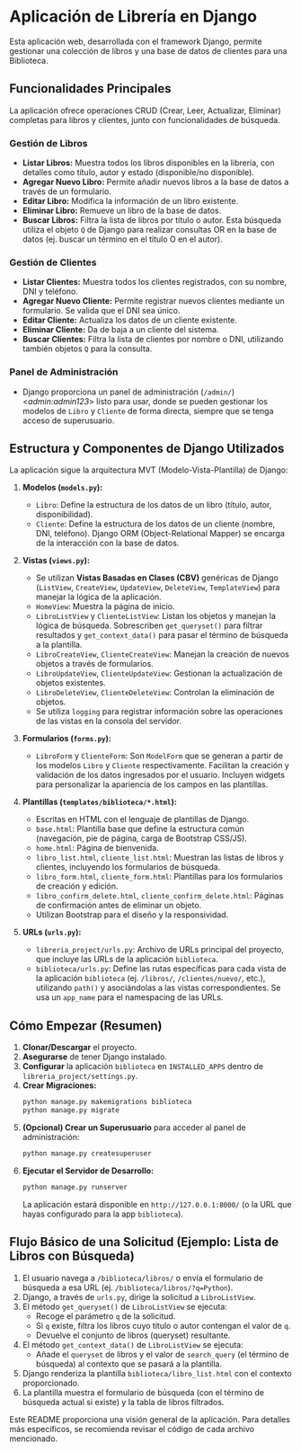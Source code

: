 # Aplicación de Librería en Django

Esta aplicación web, desarrollada con el framework Django, permite gestionar una colección de libros y una base de datos de clientes para una Biblioteca.

## Funcionalidades Principales

La aplicación ofrece operaciones CRUD (Crear, Leer, Actualizar, Eliminar) completas para libros y clientes, junto con funcionalidades de búsqueda.

### Gestión de Libros
* **Listar Libros:** Muestra todos los libros disponibles en la librería, con detalles como título, autor y estado (disponible/no disponible).
* **Agregar Nuevo Libro:** Permite añadir nuevos libros a la base de datos a través de un formulario.
* **Editar Libro:** Modifica la información de un libro existente.
* **Eliminar Libro:** Remueve un libro de la base de datos.
* **Buscar Libros:** Filtra la lista de libros por título o autor. Esta búsqueda utiliza el objeto `Q` de Django para realizar consultas OR en la base de datos (ej. buscar un término en el título O en el autor).

### Gestión de Clientes
* **Listar Clientes:** Muestra todos los clientes registrados, con su nombre, DNI y teléfono.
* **Agregar Nuevo Cliente:** Permite registrar nuevos clientes mediante un formulario. Se valida que el DNI sea único.
* **Editar Cliente:** Actualiza los datos de un cliente existente.
* **Eliminar Cliente:** Da de baja a un cliente del sistema.
* **Buscar Clientes:** Filtra la lista de clientes por nombre o DNI, utilizando también objetos `Q` para la consulta.

### Panel de Administración
* Django proporciona un panel de administración (`/admin/`) <*admin:admin123*> listo para usar, donde se pueden gestionar los modelos de `Libro` y `Cliente` de forma directa, siempre que se tenga acceso de superusuario.

## Estructura y Componentes de Django Utilizados

La aplicación sigue la arquitectura MVT (Modelo-Vista-Plantilla) de Django:

1.  **Modelos (`models.py`):**
    * `Libro`: Define la estructura de los datos de un libro (título, autor, disponibilidad).
    * `Cliente`: Define la estructura de los datos de un cliente (nombre, DNI, teléfono).
    Django ORM (Object-Relational Mapper) se encarga de la interacción con la base de datos.

2.  **Vistas (`views.py`):**
    * Se utilizan **Vistas Basadas en Clases (CBV)** genéricas de Django (`ListView`, `CreateView`, `UpdateView`, `DeleteView`, `TemplateView`) para manejar la lógica de la aplicación.
    * `HomeView`: Muestra la página de inicio.
    * `LibroListView` y `ClienteListView`: Listan los objetos y manejan la lógica de búsqueda. Sobrescriben `get_queryset()` para filtrar resultados y `get_context_data()` para pasar el término de búsqueda a la plantilla.
    * `LibroCreateView`, `ClienteCreateView`: Manejan la creación de nuevos objetos a través de formularios.
    * `LibroUpdateView`, `ClienteUpdateView`: Gestionan la actualización de objetos existentes.
    * `LibroDeleteView`, `ClienteDeleteView`: Controlan la eliminación de objetos.
    * Se utiliza `logging` para registrar información sobre las operaciones de las vistas en la consola del servidor.

3.  **Formularios (`forms.py`):**
    * `LibroForm` y `ClienteForm`: Son `ModelForm` que se generan a partir de los modelos `Libro` y `Cliente` respectivamente. Facilitan la creación y validación de los datos ingresados por el usuario. Incluyen widgets para personalizar la apariencia de los campos en las plantillas.

4.  **Plantillas (`templates/biblioteca/*.html`):**
    * Escritas en HTML con el lenguaje de plantillas de Django.
    * `base.html`: Plantilla base que define la estructura común (navegación, pie de página, carga de Bootstrap CSS/JS).
    * `home.html`: Página de bienvenida.
    * `libro_list.html`, `cliente_list.html`: Muestran las listas de libros y clientes, incluyendo los formularios de búsqueda.
    * `libro_form.html`, `cliente_form.html`: Plantillas para los formularios de creación y edición.
    * `libro_confirm_delete.html`, `cliente_confirm_delete.html`: Páginas de confirmación antes de eliminar un objeto.
    * Utilizan Bootstrap para el diseño y la responsividad.

5.  **URLs (`urls.py`):**
    * `libreria_project/urls.py`: Archivo de URLs principal del proyecto, que incluye las URLs de la aplicación `biblioteca`.
    * `biblioteca/urls.py`: Define las rutas específicas para cada vista de la aplicación `biblioteca` (ej. `/libros/`, `/clientes/nuevo/`, etc.), utilizando `path()` y asociándolas a las vistas correspondientes. Se usa un `app_name` para el namespacing de las URLs.

## Cómo Empezar (Resumen)

1.  **Clonar/Descargar** el proyecto.
2.  **Asegurarse** de tener Django instalado.
3.  **Configurar** la aplicación `biblioteca` en `INSTALLED_APPS` dentro de `libreria_project/settings.py`.
4.  **Crear Migraciones:**
    ```bash
    python manage.py makemigrations biblioteca
    python manage.py migrate
    ```
5.  **(Opcional) Crear un Superusuario** para acceder al panel de administración:
    ```bash
    python manage.py createsuperuser
    ```
6.  **Ejecutar el Servidor de Desarrollo:**
    ```bash
    python manage.py runserver
    ```
    La aplicación estará disponible en `http://127.0.0.1:8000/` (o la URL que hayas configurado para la app `biblioteca`).

## Flujo Básico de una Solicitud (Ejemplo: Lista de Libros con Búsqueda)

1.  El usuario navega a `/biblioteca/libros/` o envía el formulario de búsqueda a esa URL (ej. `/biblioteca/libros/?q=Python`).
2.  Django, a través de `urls.py`, dirige la solicitud a `LibroListView`.
3.  El método `get_queryset()` de `LibroListView` se ejecuta:
    * Recoge el parámetro `q` de la solicitud.
    * Si `q` existe, filtra los libros cuyo título o autor contengan el valor de `q`.
    * Devuelve el conjunto de libros (queryset) resultante.
4.  El método `get_context_data()` de `LibroListView` se ejecuta:
    * Añade el `queryset` de libros y el valor de `search_query` (el término de búsqueda) al contexto que se pasará a la plantilla.
5.  Django renderiza la plantilla `biblioteca/libro_list.html` con el contexto proporcionado.
6.  La plantilla muestra el formulario de búsqueda (con el término de búsqueda actual si existe) y la tabla de libros filtrados.

Este README proporciona una visión general de la aplicación. Para detalles más específicos, se recomienda revisar el código de cada archivo mencionado.
